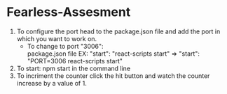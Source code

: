 # Fearless-Assesment

1. To configure the port head to the package.json file and add the port in which you want to work on.
	- To change to port "3006": 	
		package.json file
		EX: "start": "react-scripts start" => "start": "PORT=3006 react-scripts start"
2. To start: npm start in the command line 
3. To incriment the counter click the hit button and watch the counter increase by a value of 1. 
